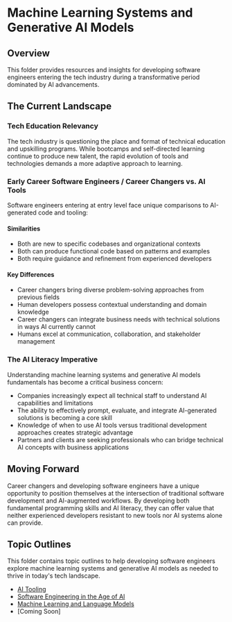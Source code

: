# Machine Learning Systems and Generative AI Models

## Overview

This folder provides resources and insights for developing software engineers entering the tech industry during a transformative period dominated by AI advancements.

## The Current Landscape

### Tech Education Relevancy

The tech industry is questioning the place and format of technical education and upskilling programs. While bootcamps and self-directed learning continue to produce new talent, the rapid evolution of tools and technologies demands a more adaptive approach to learning.

### Early Career Software Engineers / Career Changers vs. AI Tools

Software engineers entering at entry level face unique comparisons to AI-generated code and tooling:

#### Similarities

- Both are new to specific codebases and organizational contexts
- Both can produce functional code based on patterns and examples
- Both require guidance and refinement from experienced developers

#### Key Differences

- Career changers bring diverse problem-solving approaches from previous fields
- Human developers possess contextual understanding and domain knowledge
- Career changers can integrate business needs with technical solutions in ways AI currently cannot
- Humans excel at communication, collaboration, and stakeholder management

### The AI Literacy Imperative

Understanding machine learning systems and generative AI models fundamentals has become a critical business concern:

- Companies increasingly expect all technical staff to understand AI capabilities and limitations
- The ability to effectively prompt, evaluate, and integrate AI-generated solutions is becoming a core skill
- Knowledge of when to use AI tools versus traditional development approaches creates strategic advantage
- Partners and clients are seeking professionals who can bridge technical AI concepts with business applications

## Moving Forward

Career changers and developing software engineers have a unique opportunity to position themselves at the intersection of traditional software development and AI-augmented workflows. By developing both fundamental programming skills and AI literacy, they can offer value that neither experienced developers resistant to new tools nor AI systems alone can provide.

## Topic Outlines

This folder contains topic outlines to help developing software engineers explore machine learning systems and generative AI models as needed to thrive in today's tech landscape.
- [AI Tooling](/machine-learning-systems-generative-ai-models/ai-tooling.md)
- [Software Engineering in the Age of AI](/machine-learning-systems-generative-ai-models/software-engineering-in-the-age-of-ai.md)
- [Machine Learning and Language Models](/machine-learning-systems-generative-ai-models/machine-learning-language-models.md)
- [Coming Soon]
